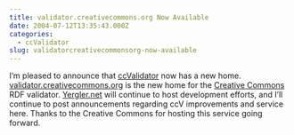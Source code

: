 ```yaml
---
title: validator.creativecommons.org Now Available
date: 2004-07-12T13:35:43.000Z
categories:
  - ccValidator
slug: validatorcreativecommonsorg-now-available
---
```

I’m pleased to announce that [ccValidator][1]  now has a new home. [validator.creativecommons.org][2]  is the new home for the [Creative Commons][3]  <span class="caps">RDF</span> validator. [Yergler.net][1]  will continue to host development efforts, and I’ll continue to post announcements regarding ccV improvements and service here. Thanks to the Creative Commons for hosting this service going forward.



 [1]: http://yergler.net/projects/ccvalidator
 [2]: http://validator.creativecommons.org
 [3]: http://creativecommons.org
